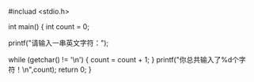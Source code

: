 #incluad <stdio.h>

int main()
{
  int count = 0;

  printf("请输入一串英文字符：");
  
  while (getchar() != '\n')
  {
    count = count + 1;
  }
  printf("你总共输入了%d个字符！\n",count);
  return 0;
}
